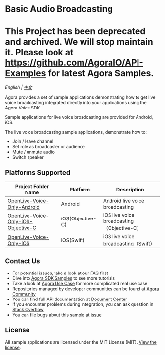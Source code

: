 # Basic Audio Broadcasting
# **This Project has been deprecated and archived. We will stop maintain it. Please look at https://github.com/AgoraIO/API-Examples for latest Agora Samples.**

*English | [中文](README.zh.md)*

Agora provides a set of sample applications demonstrating how to get live voice broadcasting integrated directly into your applications using the Agora Voice SDK.

Sample applications for live voice broadcasting are provided for Android, iOS.

The live voice broadcasting sample applications, demonstrate how to:

- Join / leave channel
- Set role as broadcaster or audience
- Mute / unmute audio
- Switch speaker

## Platforms Supported

Project Folder Name|Platform|Description
---|---|---
[OpenLive-Voice-Only-Android](./OpenLive-Voice-Only-Android)|Android|Android live voice broadcasting
[OpenLive-Voice-Only-iOS-Objective-C](./OpenLive-Voice-Only-iOS-Objective-C)|iOS(Objective-C)|iOS live voice broadcasting（Objective-C）
[OpenLive-Voice-Only-iOS](./OpenLive-Voice-Only-iOS)|iOS(Swift)|iOS live voice broadcasting（Swift）


## Contact Us

- For potential issues, take a look at our [FAQ](https://docs.agora.io/en/faq) first
- Dive into [Agora SDK Samples](https://github.com/AgoraIO) to see more tutorials
- Take a look at [Agora Use Case](https://github.com/AgoraIO-usecase) for more complicated real use case
- Repositories managed by developer communities can be found at [Agora Community](https://github.com/AgoraIO-Community)
- You can find full API documentation at [Document Center](https://docs.agora.io/en/)
- If you encounter problems during integration, you can ask question in [Stack Overflow](https://stackoverflow.com/questions/tagged/agora.io)
- You can file bugs about this sample at [issue](https://github.com/AgoraIO/Basic-Audio-Broadcasting/issues)

## License

All sample applications are licensed under the MIT License (MIT). [View the license](LICENSE.md).
